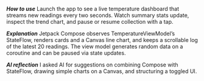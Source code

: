 ***How to use*** Launch the app to see a live temperature dashboard that streams new readings every two seconds. Watch summary stats update, inspect the trend chart, and pause or resume collection with a tap.

***Explanation*** Jetpack Compose observes TemperatureViewModel’s StateFlow, renders cards and a Canvas line chart, and keeps a scrollable log of the latest 20 readings. The view model generates random data on a coroutine and can be paused via state updates.

***AI reflection*** I asked AI for suggestions on combining Compose with StateFlow, drawing simple charts on a Canvas, and structuring a toggled UI.
